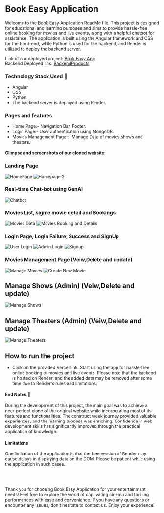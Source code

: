 # Book Easy Application
Welcome to the Book Easy Application ReadMe file. This project is designed for educational and learning purposes and aims to provide hassle-free online booking for movies and live events, along with a helpful chatbot for assistance. The application is built using the Angular framework and CSS for the front-end, while Python is used for the backend, and Render is utilized to deploy the backend server.

Link of our deployed project:  [Book Easy App](https://book-easy-app.vercel.app/)
<br/>
Backend Deployed link: [BackendProducts](https://easy-book.onrender.com/movies)
<br/>

### Technology Stack Used 🌟

- Angular
- CSS
- Python
- The backend server is deployed using Render.

### Pages and features
- Home Page:- Navigation Bar, Footer.
- Login Page:- User authentication using MongoDB.
- Movies Management Page :- Manage Data of movies,shows and theaters.


#### Glimpse and screenshots of our cloned website:

### Landing Page

![HomePage](https://i.ibb.co/N6Bcsv2/Landing-Page.jpg)
![Homepage 2](https://i.ibb.co/BV7Hdwm/Landing-Page-Bottom.jpg)

### Real-time Chat-bot using GenAI

![Chatbot](https://i.ibb.co/TRksDqg/Chatbot.jpg)

### Movies List,  signle movie detail and Bookings 

![Movies Data](https://i.ibb.co/7JdrfB2/Movies-List.jpg)
![Movies Booking and Details](https://i.ibb.co/4m7BRd1/Movie-Booking.jpg)

### Login Page, Login Failure, Success and SignUp

![User Login](https://i.ibb.co/nQHVJjg/User-Login.jpg)
![Admin Login](https://i.ibb.co/DCmmyq3/Admin-Login.jpg)
![Signup](https://i.ibb.co/BNvvtZ7/SignUp.jpg)


### Movies Management Page (Veiw,Delete and update)

![Manage Movies](https://i.ibb.co/Gnn811p/Manage-Movies.png)
![Create New Movie](https://i.ibb.co/bXn3VGQ/Create-Movie.jpg)

## Manage Shows (Admin) (Veiw,Delete and update)

![Manage Shows](https://i.ibb.co/gzmGc8w/Manage-Shows.jpg)

## Manage Theaters (Admin) (Veiw,Delete and update)

![Manage Theaters](https://i.ibb.co/5nrdKtX/Manage-Theaters.jpg)

## How to run the project
- Click on the provided Vercel link.
Start using the app for hassle-free online booking of movies and live events.
Please note that the backend is hosted on Render, and the added data may be removed after some time due to Render's rules and limitations.

#### End Notes 📑
During the development of this project, the main goal was to achieve a near-perfect clone of the original website while incorporating most of its features and functionalities. The construct week journey provided valuable experiences, and the learning process was enriching. Confidence in web development skills has significantly improved through the practical application of knowledge.

#### Limitations
One limitation of the application is that the free version of Render may cause delays in displaying data on the DOM. Please be patient while using the application in such cases.

<br/>
<br/>
<br/>
Thank you for choosing Book Easy Application for your entertainment needs! Feel free to explore the world of captivating cinema and thrilling performances with ease and convenience. If you have any questions or encounter any issues, don't hesitate to contact us. Enjoy your experience!
